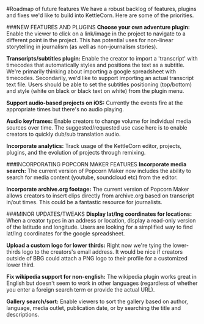 #Roadmap of future features
We have a robust backlog of features, plugins and fixes we'd like to build into KettleCorn. Here are some of the priorities.

###NEW FEATURES AND PLUGINS
**Choose your own adventure plugin:** Enable the viewer to click on a link/image in the project to navigate to a different point in the project. This has potential uses for non-linear storytelling in journalism (as well as non-journalism stories). 

**Transcripts/subtitles plugin:** Enable the creator to import a 'transcript' with timecodes that automatically styles and positions the text as a subtitle. We're primarily thinking about importing a google spreadsheet with timecodes. Secondarily, we'd like to support importing an actual transcript text file. Users should be able to set the subtitles positioning (top/bottom) and style (white on black or black text on white) from the plugin menu. 

**Support audio-based projects on iOS:** Currently the events fire at the appropriate times but there's no audio playing.

**Audio keyframes:** Enable creators to change volume for individual media sources over time. The suggested/requested use case here is to enable creators to quickly dub/sub translation audio.

**Incorporate analytics:** Track usage of the KettleCorn editor, projects, plugins, and the evolution of projects through remixing.

###INCORPORATING POPCORN MAKER FEATURES
**Incorporate media search:** The current version of Popcorn Maker now includes the ability to search for media content (youtube, soundcloud etc) from the editor. 

**Incorporate archive.org footage:** The current version of Popcorn Maker allows creators to insert clips directly from archive.org based on transcript in/out times. This could be a fantastic resource for journalists.

###MINOR UPDATES/TWEAKS
**Display lat/lng coordinates for locations:** When a creator types in an address or location, display a read-only version of the latitude and longitude. Users are looking for a simplified way to find lat/lng coordinates for the google spreadsheet.

**Upload a custom logo for lower thirds:** Right now we're tying the lower-thirds logo to the creators's email address. It would be nice if creators outside of BBG could attach a PNG logo to their profile for a customized lower third.

**Fix wikipedia support for non-english:** The wikipedia plugin works great in English but doesn't seem to work in other languages (regardless of whether you enter a foreign search term or provide the actual URL).

**Gallery search/sort:** Enable viewers to sort the gallery based on author, language, media outlet, publication date, or by searching the title and descriptions.

